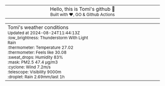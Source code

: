 
<div align="center">
<table>
<tbody>
<td align="center">
<img width="2000" height="0"><br>
Hello, this is Tomi's github 👋<br>
<sup>Built with ❤️, GO & Github Actions</sup><br>
<img width="2000" height="0">
</td>
</tbody>
</table>
</div>
<table>
<tbody>
<td align="left">
<img width="2000" height="0"><br>
Tomi's weather conditions<br>
<sup>Updated at 2024-08-24T11:44:13Z</sup><br>
<sup>:low_brightness: Thunderstorm With Light Rain</sup><br>
<sup>:thermometer: Temperature 27.02 </sup><br>
<sup>:thermometer: Feels like 30.08</sup><br>
<sup>:sweat_drops: Humidity 83%</sup><br>
<sup>:mask: PM2.5 47.4 μg/m3</sup><br>
<sup>:cyclone: Wind 7.2m/s </sup><br>
<sup>:telescope: Visibility 9000m </sup><br>
<sup>:droplet: Rain 2.69mm/last 1h </sup><br>
<img width="2000" height="0">
</td>
<td align="left">
<img width="2000" height="0"><br>
<br>
<img width="2000" height="0">
</td>
</tbody>
</table>
</div>
    